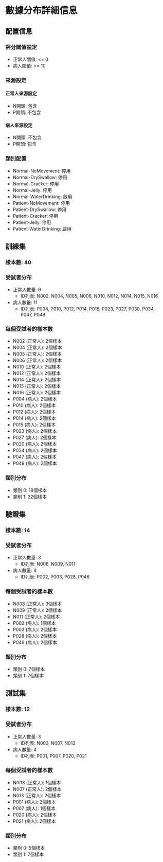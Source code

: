 # 數據分布詳細信息

## 配置信息

### 評分閾值設定
- 正常人閾值: <= 0
- 病人閾值: >= 10

### 來源設定
#### 正常人來源設定
- N開頭: 包含
- P開頭: 不包含

#### 病人來源設定
- N開頭: 不包含
- P開頭: 包含

### 類別配置
- Normal-NoMovement: 停用
- Normal-DrySwallow: 停用
- Normal-Cracker: 停用
- Normal-Jelly: 停用
- Normal-WaterDrinking: 啟用
- Patient-NoMovement: 停用
- Patient-DrySwallow: 停用
- Patient-Cracker: 停用
- Patient-Jelly: 停用
- Patient-WaterDrinking: 啟用

## 訓練集

### 樣本數: 40

### 受試者分布
- 正常人數量: 9
  - ID列表: N002, N004, N005, N006, N010, N012, N014, N015, N016
- 病人數量: 11
  - ID列表: P004, P010, P012, P014, P015, P023, P027, P030, P034, P047, P049

### 每個受試者的樣本數
- N002 (正常人): 2個樣本
- N004 (正常人): 2個樣本
- N005 (正常人): 2個樣本
- N006 (正常人): 2個樣本
- N010 (正常人): 2個樣本
- N012 (正常人): 2個樣本
- N014 (正常人): 2個樣本
- N015 (正常人): 2個樣本
- N016 (正常人): 2個樣本
- P004 (病人): 2個樣本
- P010 (病人): 2個樣本
- P012 (病人): 2個樣本
- P014 (病人): 2個樣本
- P015 (病人): 2個樣本
- P023 (病人): 2個樣本
- P027 (病人): 2個樣本
- P030 (病人): 2個樣本
- P034 (病人): 2個樣本
- P047 (病人): 2個樣本
- P049 (病人): 2個樣本

### 類別分布
- 類別 0: 18個樣本
- 類別 1: 22個樣本

## 驗證集

### 樣本數: 14

### 受試者分布
- 正常人數量: 3
  - ID列表: N008, N009, N011
- 病人數量: 4
  - ID列表: P002, P003, P028, P046

### 每個受試者的樣本數
- N008 (正常人): 3個樣本
- N009 (正常人): 2個樣本
- N011 (正常人): 2個樣本
- P002 (病人): 1個樣本
- P003 (病人): 2個樣本
- P028 (病人): 2個樣本
- P046 (病人): 2個樣本

### 類別分布
- 類別 0: 7個樣本
- 類別 1: 7個樣本

## 測試集

### 樣本數: 12

### 受試者分布
- 正常人數量: 3
  - ID列表: N003, N007, N013
- 病人數量: 4
  - ID列表: P001, P007, P020, P021

### 每個受試者的樣本數
- N003 (正常人): 1個樣本
- N007 (正常人): 2個樣本
- N013 (正常人): 2個樣本
- P001 (病人): 2個樣本
- P007 (病人): 1個樣本
- P020 (病人): 2個樣本
- P021 (病人): 2個樣本

### 類別分布
- 類別 0: 5個樣本
- 類別 1: 7個樣本

